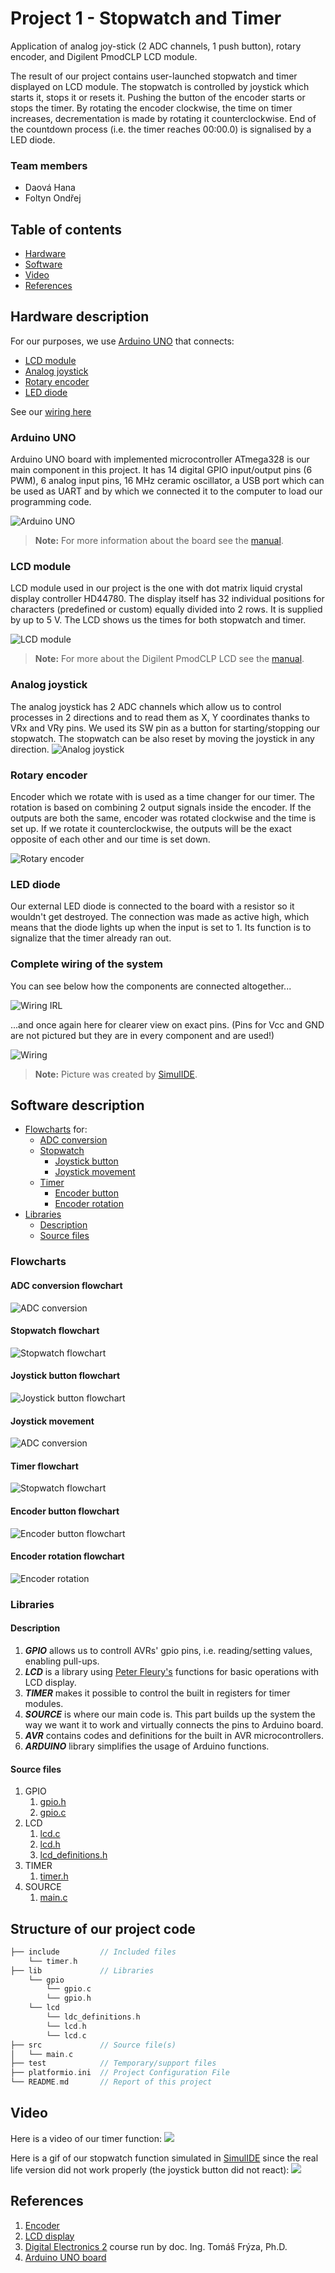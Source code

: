 # Project 1 - Stopwatch and Timer

Application of analog joy-stick (2 ADC channels, 1 push button), rotary encoder, and Digilent PmodCLP LCD module.

The result of our project contains user-launched stopwatch and timer displayed on LCD module. The stopwatch is controlled by joystick which starts it, stops it or resets it. Pushing the button of the encoder starts or stops the timer. By rotating the encoder clockwise, the time on timer increases, decrementation is made by rotating it counterclockwise. End of the countdown process (i.e. the timer reaches 00:00.0) is signalised by a LED diode.

### Team members

* Daová Hana
* Foltyn Ondřej

## Table of contents
* [Hardware](#Hardware)
* [Software](#Software)
* [Video](#Video)
* [References](#References)

<a name="Hardware"></a>
## Hardware description

For our purposes, we use [Arduino UNO](#ArduinoUNO) that connects:
* [LCD module](#LCDmodule)
* [Analog joystick](#Analogjoystick)
* [Rotary encoder](#Rotaryencoder)
* [LED diode](#LEDdiode)

See our [wiring here](#Wiring)

<a name="ArduinoUNO"></a>
### Arduino UNO
Arduino UNO board with implemented microcontroller ATmega328 is our main component in this project. It has 14 digital GPIO input/output pins (6 PWM), 6 analog input pins, 16 MHz ceramic oscillator, a USB port which can be used as UART and by which we connected it to the computer to load our programming code.

![Arduino UNO](https://github.com/hakidaova/digital-electronics-2/blob/main/lab9-project1/images/arduino.jpeg)

> **Note:** For more information about the board see the [manual](https://docs.arduino.cc/resources/datasheets/A000066-datasheet.pdf).

<a name="LCDmodule"></a>
### LCD module
LCD module used in our project is the one with dot matrix liquid crystal display controller HD44780. The display itself has 32 individual positions for characters (predefined or custom) equally divided into 2 rows.
It is supplied by up to 5 V. The LCD shows us the times for both stopwatch and timer. 

![LCD module](https://github.com/hakidaova/digital-electronics-2/blob/main/lab9-project1/images/LCD.png)

> **Note:** For more about the Digilent PmodCLP LCD see the [manual](https://digilent.com/reference/_media/reference/pmod/pmodclp/pmodclp_rm.pdf).

<a name="Analogjoystick"></a>
### Analog joystick
The analog joystick has 2 ADC channels which allow us to control processes in 2 directions and to read them as X, Y coordinates thanks to VRx and VRy pins. We used its SW pin as a button for starting/stopping our stopwatch. The stopwatch can be also reset by moving the joystick in any direction.
![Analog joystick](https://github.com/hakidaova/digital-electronics-2/blob/main/lab9-project1/images/joy-stick.jpg)

<a name="Rotaryencoder"></a>
### Rotary encoder
Encoder which we rotate with is used as a time changer for our timer. The rotation is based on combining 2 output signals inside the encoder. If the outputs are both the same, encoder was rotated clockwise and the time is set up. If we rotate it counterclockwise, the outputs will be the exact opposite of each other and our time is set down.

![Rotary encoder](https://github.com/hakidaova/digital-electronics-2/blob/main/lab9-project1/images/rotary-encoder.jpg)

<a name="LEDdiode"></a>
### LED diode
Our external LED diode is connected to the board with a resistor so it wouldn't get destroyed. The connection was made as active high, which means that the diode lights up when the input is set to 1. Its function is to signalize that the timer already ran out.

<a name="Wiring"></a>
### Complete wiring of the system
You can see below how the components are connected altogether...

![Wiring IRL](https://github.com/hakidaova/digital-electronics-2/blob/main/lab9-project1/images/wiring.jpg)

...and once again here for clearer view on exact pins. (Pins for Vcc and GND are not pictured but they are in every component and are used!)

![Wiring](https://github.com/hakidaova/digital-electronics-2/blob/main/lab9-project1/images/simulIde_schematic.png)
> **Note:** Picture was created by [SimulIDE](https://www.simulide.com/p/home.html).

<a name="Software"></a>
## Software description

* [Flowcharts](#Flowcharts) for:
  * [ADC conversion](#ADC_conversion)
  * [Stopwatch](#Stopwatch)
    * [Joystick button](#Joystickbutton)
    * [Joystick movement](#Joystick_value)
  * [Timer](#Timer)
    * [Encoder button](#Encoderbutton)
    * [Encoder rotation](#Encoderrotation)
* [Libraries](#Libraries)
  * [Description](#Description)
  * [Source files](#Sourcefiles)


<a name="Flowcharts"></a>
### Flowcharts

<a name="ADC_conversion"></a>
#### ADC conversion flowchart
![ADC conversion](https://github.com/OndraFoltyn/digital-electronics-2/blob/main/project1/ADC_conv.drawio.png)

<a name="Stopwatch"></a>
#### Stopwatch flowchart
![Stopwatch flowchart](https://github.com/OndraFoltyn/digital-electronics-2/blob/main/project1/Stopwatch.drawio.png)

<a name="Joystickbutton"></a>
#### Joystick button flowchart
![Joystick button flowchart](https://github.com/OndraFoltyn/digital-electronics-2/blob/main/project1/Joystick_button.drawio.png)

<a name="Joystick_value"></a>
#### Joystick movement
![ADC conversion](https://github.com/OndraFoltyn/digital-electronics-2/blob/main/project1/joystick.drawio.svg)

<a name="Timer"></a>
#### Timer flowchart
![Stopwatch flowchart](https://github.com/OndraFoltyn/digital-electronics-2/blob/main/project1/timer.drawio.png)

<a name="Encoderbutton"></a>
#### Encoder button flowchart
![Encoder button flowchart](https://github.com/OndraFoltyn/digital-electronics-2/blob/main/project1/Encoder_button.drawio.png)

<a name="Encoderrotation"></a>
#### Encoder rotation flowchart
![Encoder rotation](https://github.com/OndraFoltyn/digital-electronics-2/blob/main/project1/Time_changing.drawio.png)


<a name="Libraries"></a>
### Libraries

<a name="Description"></a>
#### Description
1. ***GPIO*** allows us to controll AVRs' gpio pins, i.e. reading/setting values, enabling pull-ups.
2. ***LCD*** is a library using [Peter Fleury's](https://github.com/hakidaova/digital-electronics-2/blob/main/lab9-project1/project_1/lib/lcd/lcd.h) functions for basic operations with LCD display.
3. ***TIMER*** makes it possible to control the built in registers for timer modules.
4. ***SOURCE*** is where our main code is. This part builds up the system the way we want it to work and virtually connects the pins to Arduino board.
5. ***AVR*** contains codes and definitions for the built in AVR microcontrollers.
6. ***ARDUINO*** library simplifies the usage of Arduino functions.

<a name="Sourcefiles"></a>
#### Source files
1. GPIO
   1. [gpio.h](https://github.com/hakidaova/digital-electronics-2/blob/main/lab9-project1/project_1/lib/gpio/gpio.h)
   2. [gpio.c](https://github.com/hakidaova/digital-electronics-2/blob/main/lab9-project1/project_1/lib/gpio/gpio.c)
2. LCD
   1. [lcd.c](https://github.com/hakidaova/digital-electronics-2/blob/main/lab9-project1/project_1/lib/gpio/lcd.c)
   2. [lcd.h](https://github.com/hakidaova/digital-electronics-2/blob/main/lab9-project1/project_1/lib/lcd/lcd.h)
   3. [lcd_definitions.h](https://github.com/hakidaova/digital-electronics-2/blob/main/lab9-project1/project_1/lib/lcd/lcd_definitions.h)
3. TIMER
   1. [timer.h](https://github.com/hakidaova/digital-electronics-2/blob/main/lab9-project1/project_1/include/timer.h)
4. SOURCE
   1. [main.c](https://github.com/hakidaova/digital-electronics-2/blob/main/lab9-project1/project_1/src/main.c)

## Structure of our project code

   ```c
   ├── include         // Included files
       └── timer.h  
   ├── lib             // Libraries
       └── gpio
           └── gpio.c
           └── gpio.h
       └── lcd
           └── ldc_definitions.h
           └── lcd.h
           └── lcd.c
   ├── src             // Source file(s)
   │   └── main.c
   ├── test            // Temporary/support files
   ├── platformio.ini  // Project Configuration File
   └── README.md       // Report of this project
   ```

<a name="Video"></a>
## Video
Here is a video of our timer function:
![](https://github.com/hakidaova/digital-electronics-2/blob/main/lab9-project1/images/Timer.GIF)

Here is a gif of our stopwatch function simulated in [SimulIDE](https://www.simulide.com/p/home.html) since the real life version did not work properly (the joystick button did not react):
![](https://github.com/hakidaova/digital-electronics-2/blob/main/lab9-project1/images/Stopwatch.GIF)

<a name="References"></a>
## References

1. [Encoder](https://howtomechatronics.com/tutorials/arduino/rotary-encoder-works-use-arduino/?fbclid=IwAR2GDmzOCwF2mUCt-pVNGLNIA0n9qdLGAsA48_TlhPRhTdYTlosFNacai3k)
2. [LCD display](https://digilent.com/reference/_media/reference/pmod/pmodclp/pmodclp_rm.pdf)
3. [Digital Electronics 2](https://github.com/tomas-fryza/digital-electronics-2) course run by doc. Ing. Tomáš Frýza, Ph.D.
4. [Arduino UNO board](https://docs.arduino.cc/resources/datasheets/A000066-datasheet.pdf)


